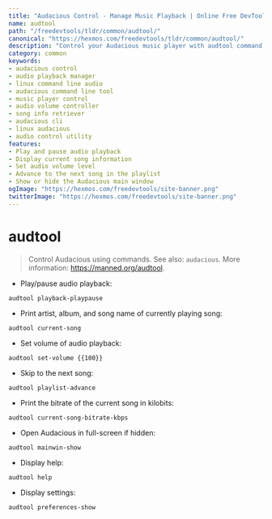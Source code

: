 ```yaml
---
title: "Audacious Control - Manage Music Playback | Online Free DevTools by Hexmos"
name: audtool
path: "/freedevtools/tldr/common/audtool/"
canonical: "https://hexmos.com/freedevtools/tldr/common/audtool/"
description: "Control your Audacious music player with audtool command line utility. Manage playback, adjust volume, and get song information easily. Free online tool, no registration required."
category: common
keywords:
- audacious control
- audio playback manager
- linux command line audio
- audacious command line tool
- music player control
- audio volume controller
- song info retriever
- audacious cli
- linux audacious
- audio control utility
features:
- Play and pause audio playback
- Display current song information
- Set audio volume level
- Advance to the next song in the playlist
- Show or hide the Audacious main window
ogImage: "https://hexmos.com/freedevtools/site-banner.png"
twitterImage: "https://hexmos.com/freedevtools/site-banner.png"
---
```


# audtool

> Control Audacious using commands.
> See also: `audacious`.
> More information: <https://manned.org/audtool>.

- Play/pause audio playback:

`audtool playback-playpause`

- Print artist, album, and song name of currently playing song:

`audtool current-song`

- Set volume of audio playback:

`audtool set-volume {{100}}`

- Skip to the next song:

`audtool playlist-advance`

- Print the bitrate of the current song in kilobits:

`audtool current-song-bitrate-kbps`

- Open Audacious in full-screen if hidden:

`audtool mainwin-show`

- Display help:

`audtool help`

- Display settings:

`audtool preferences-show`
